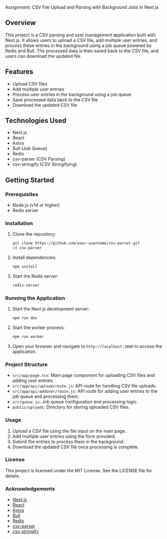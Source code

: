 Assignment: CSV File Upload and Parsing with Background Jobs in Next.js
## Overview

This project is a CSV parsing and user management application built with Next.js. It allows users to upload a CSV file, add multiple user entries, and process these entries in the background using a job queue powered by Redis and Bull. The processed data is then saved back to the CSV file, and users can download the updated file.

## Features

- Upload CSV files
- Add multiple user entries
- Process user entries in the background using a job queue
- Save processed data back to the CSV file
- Download the updated CSV file

## Technologies Used

- Next.js
- React
- Axios
- Bull (Job Queue)
- Redis
- csv-parser (CSV Parsing)
- csv-stringify (CSV Stringifying)

## Getting Started

### Prerequisites

- Node.js (v14 or higher)
- Redis server

### Installation

1. Clone the repository:

    ```bash
    git clone https://github.com/your-username/csv-parser.git
    cd csv-parser
    ```

2. Install dependencies:

    ```bash
    npm install
    ```

3. Start the Redis server:

    ```bash
    redis-server
    ```

### Running the Application

1. Start the Next.js development server:

    ```bash
    npm run dev
    ```

2. Start the worker process:

    ```bash
    npm run worker
    ```

3. Open your browser and navigate to `http://localhost:3000` to access the application.

### Project Structure

- `src/app/page.tsx`: Main page component for uploading CSV files and adding user entries.
- `src/app/api/upload/route.js`: API route for handling CSV file uploads.
- `src/app/api/addUser/route.js`: API route for adding user entries to the job queue and processing them.
- `src/queue.js`: Job queue configuration and processing logic.
- `public/uploads`: Directory for storing uploaded CSV files.

### Usage

1. Upload a CSV file using the file input on the main page.
2. Add multiple user entries using the form provided.
3. Submit the entries to process them in the background.
4. Download the updated CSV file once processing is complete.


### License

This project is licensed under the MIT License. See the LICENSE file for details.

### Acknowledgements

- [Next.js](https://nextjs.org/)
- [React](https://reactjs.org/)
- [Axios](https://axios-http.com/)
- [Bull](https://github.com/OptimalBits/bull)
- [Redis](https://redis.io/)
- [csv-parser](https://www.npmjs.com/package/csv-parser)
- [csv-stringify](https://www.npmjs.com/package/csv-stringify)
